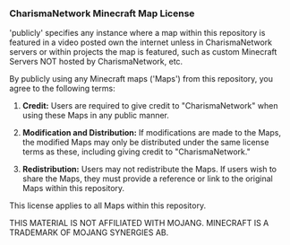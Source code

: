 ### CharismaNetwork Minecraft Map License

'publicly' specifies any instance where a map within this repository is featured in a video posted own the internet unless in CharismaNetwork servers or within projects the map is featured, such as custom Minecraft Servers NOT hosted by CharismaNetwork, etc.

By publicly using any Minecraft maps ('Maps') from this repository, you agree to the following terms:

1. **Credit:** Users are required to give credit to "CharismaNetwork" when using these Maps in any public manner.

2. **Modification and Distribution:** If modifications are made to the Maps, the modified Maps may only be distributed under the same license terms as these, including giving credit to "CharismaNetwork."

3. **Redistribution:** Users may not redistribute the Maps. If users wish to share the Maps, they must provide a reference or link to the original Maps within this repository.

This license applies to all Maps within this repository.

THIS MATERIAL IS NOT AFFILIATED WITH MOJANG. MINECRAFT IS A TRADEMARK OF MOJANG SYNERGIES AB.

